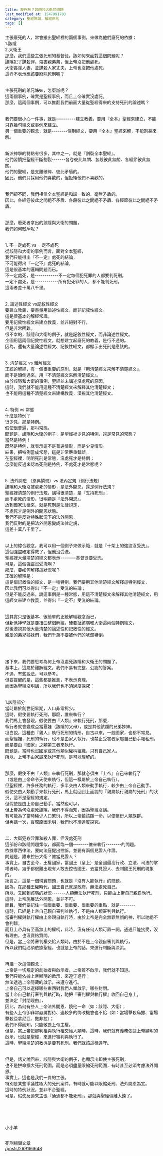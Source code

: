```yaml
---
title: 廢死刑？該隱和大衛的問題
last_modified_at: 1547991703
category: 聖經無誤、解經原則
tags: []
---
```


<p>主張廢死的人，常會搬出聖經裡的兩個事例，來做為他們廢死的依據：<br>
1.該隱<br>
2.大衛王<br>
那麼，我們這些主張死刑的基督徒，該如何來面對這個問題呢？<br>
<!--more-->該隱犯了謀殺罪，殺害親弟弟，但上帝沒把他處死。<br>
大衛姦淫人妻，並謀殺人家丈夫，上帝也沒把他處死。<br>
這豈不表示應該要廢除死刑嗎？<br>
<br>
<br>
主張死刑的弟兄姊妹，怎麼辦呢？<br>
這兩個事例，確實是聖經事例，而且上帝確實沒處死。<br>
那麼，這兩個事例，可以推翻我們前面大量從聖經得來的支持死刑的論述嗎？<br>
<br>
<br>
我們要很小心一件事，就是----------建立教義，要用『全本』聖經來建立，不能只靠幾句經文或事例來建立。<br>
另一個重要的觀念，就是--------個別經文，要用『全本』聖經來解，不能割裂來解。<br>
<br>
<br>
新派神學的特點有很多，其中之一，就是『割裂全本聖經』。<br>
他們習慣把聖經不斷割裂-------各卷彼此無關、各段彼此無關、各經節彼此無關。<br>
他們的聖經，是支離破碎、彼此矛盾的。<br>
因此，他們只採用他們喜歡的，但拒絕他們不喜歡的。<br>
<br>
<br>
我們卻不同，我們相信全本聖經是和諧一致的、毫無矛盾的。<br>
因此，各經卷彼此之間絕不矛盾、各段彼此之間絕不矛盾、各經節彼此之間絕不矛盾。<br>
<br>
<br>
那麼，廢死者拿出的該隱與大衛的問題，<br>
我們如何駁斥呢？<br>
<br>
<br>
1. 不一定處死 vs 一定不處死<br>
從該隱和大衛的事例而言，面對全本聖經，<br>
我們只能得出『不一定』處死的結論，<br>
不可能得出『一定不』處死的結論。<br>
這是很基本的邏輯問題而已。<br>
不一定處死，是------------不一定每個犯死罪的人都要判死刑。<br>
一定不處死，是------------所有犯死罪的人，都不能判死刑。<br>
這兩者差十萬八千里。<br>
<br>
<br>
2. 論述性經文 vs記敘性經文<br>
要建立教義，要盡量用論述性經文，而非記敘性經文。<br>
這是很基本的解經常識。<br>
要用記敘性經文來建立教義，並非絕對不行，<br>
但是非常困難。<br>
很不幸的，該隱和大衛的例子，就是記敘性經文，而非論述性經文。<br>
企圖用這兩個記敘性經文，就想建立起廢死的教義，是行不通的。<br>
因為，還有大量論述性經文、記敘性經文，都顯示出死刑是應該的。<br>
<br>
<br>
3. 清楚經文 vs 難解經文<br>
正統的解經，有一個很重要的原則，就是『用清楚經文來解不清楚經文』，<br>
而不是顛倒過來，用『不清楚經文來解清楚經文』。<br>
由於該隱和大衛的事例，聖經並未講述沒處死的原因，<br>
這時，我們就不能用這種不清楚經文來解釋其他清楚經文；<br>
也不能用這種不清楚經文來建構教義，漠視其他清楚經文。<br>
<br>
<br>
4. 特例 vs 常態<br>
什麼是特例？<br>
很少見，那是特例。<br>
假使很普遍，那叫常態。<br>
問題是，該隱和大衛的例子，是聖經裡少見的特例，還是常見的常態？<br>
當然是特例！<br>
既然是特例，就表示這不是普遍情形，而是少見情形。<br>
結果，把特例當成常態，這是非常嚴重錯誤。<br>
在聖經裡，明明死刑是常態，沒處死才是特例；<br>
怎麼能反過來認為死刑是特例，不處死才是常態呢？<br>
<br>
<br>
5. 法外開恩 （恩典憐憫）vs 法內定規（例行法規）<br>
該隱和大衛沒被處死的情形，是法外開恩，還是例行法規？<br>
聖經裡清楚的例行法規，講得很清楚，是『支持死刑』；<br>
而不處死的情形，很明顯是『法外開恩』。<br>
放到國家法律來，就是死刑是法律規定，<br>
不處死才是例外的開恩狀態。<br>
我們不是反對特殊狀況下的法外開恩，<br>
我們反對的是把法外開恩變成法律定規，<br>
這差十萬八千里了。<br>
<br>
<br>
以上的綜合觀念，我可以用一個例子來做示範，就是『十架上的強盜沒受洗』。<br>
這個強盜確定得救了，但他沒受洗。<br>
聖經裡大量清楚的經文都表示--------基督徒要受洗。<br>
可是，這個強盜沒受洗啊？<br>
那麼，要如何解釋這狀況呢？<br>
正確的解釋是：<br>
這是個記敘性的經文，是一種特例，我們要用其他清楚經文解釋這特例經文，<br>
因此我們可以得出『不一定』受洗的結論；<br>
但是不能反過來，說這事例是一種常態，用這不清楚經文來解釋其他清楚經文，用這經文來建立教義，並得出『一定不』受洗的結論。<br>
<br>
<br>
這其實只是很基本、很簡單的正統解經觀念而已，<br>
但新派神學就是要扭曲整個解經，硬要扯該隱和大衛這兩個特例經文，<br>
然後漠視其他大量清楚的論述性和記敘性的經文。<br>
親愛的弟兄姊妹們，我們千萬不要被他們的唬爛嚇倒。<br>
<br>
<br>
<br>
<br>
接下來，我們要思考為何上帝沒處死該隱和大衛王的問題了。<br>
基本上，這屬於難解經文，我們不易有完整、公認的答案。<br>
不過，有些說法，可以參考。<br>
但要提醒的是，這些都是推測，不表示真理，<br>
而因為聖經沒明講，所以我們也不須過度探究：<br>
<br>
<br>
1.該隱部分<br>
當時屬於創世記早期，人口非常稀少。<br>
這時，假使要執行死刑，那麼，誰來執行？<br>
我們馬上會發現，假使要由『人類』來執行死刑，那麼，<br>
執行者就會變成亞當夏娃（該隱的父母），或是其他該隱的兄弟姊妹。<br>
坦白說，這種由『親人』執行死刑的情形，自古以來，一般國家，也都不常見。<br>
而聖經裡，死刑的執行，也不是由家人執行，也禁止受害者家屬自己動手報私刑，<br>
而是要由『國家』之類第三者來執行。<br>
問題是，當時也沒國家或其他類似權柄組織，只有自己家人。<br>
所以，上帝不由家屬來執行死刑，是可以理解的。<br>
<br>
<br>
那麼，假使不由『人類』來執行死刑，那就必須由『上帝』自己來執行了<br>
（或是由上帝命令天使來執行，但這一樣屬於上帝自己執行）。<br>
但聖經裡，許多任務的執行，多半交由人類來動手執行，較少由上帝自己動手。<br>
假使交由人類動手來執行死刑，馬上就回到上面說的『親屬執行親屬的死刑』的狀況，這不是聖經的規定。<br>
但假使是由上帝自己動手，當然也可以，<br>
但上帝為何沒處死該隱，我們不得而知，因為聖經沒講。<br>
有可能為了當時稀少人口繁衍，所以上帝饒該隱一命，以便繁衍人類族群。<br>
但再講一次，實際原因未明，我們也不須過度探究。<br>
<br>
<br>
二、大衛犯姦淫罪和殺人罪，但沒處死刑<br>
這部份和該隱問題類似，都面臨一個--------誰來執行--------的問題。<br>
依據摩西律法，要向法庭提出控訴，並要有兩個見證人作證。<br>
問題是，誰來控告大衛？誰當見證人？<br>
事實上，自古至今，王權國家，當國王（皇上）是全國最高行政、立法、司法的掌權者時，幾乎都很難出現有人敢去控告國王、去當見證人、去判國王死刑的現象的。<br>
換言之，這是一個現實問題，也就是『沒有人能執行』的問題。<br>
因為，在那種王權時代，國王自己就是政府，無法處死自己。<br>
所以，又回到該隱的狀況-------人類無法執行死刑，只能由上帝自己親自執行。<br>
這時，上帝施展法外開恩，並非不可。<br>
而且，我們要記住一個很重要、很重要、很重要的重點，就是--------<br>
這時，已經是上帝自己親自審判並執行，不是由人類審判與執行。<br>
當審判權與執行權由上帝親自執行時，由於上帝是完全無罪無誤的神，所以祂絕不會判錯。<br>
而且上帝具有至高無上的權柄，此時，沒有任何人類可置一詞，通通只能接受，沒有理由，也沒資格質問。<br>
但是，當上帝將審判權交給人類時，由於不是上帝親自審判與執行，<br>
所以我們就必須依據聖經，也就是上帝的話，來進行判斷與決策。<br>
<br>
<br>
再講一次這個觀念：<br>
上帝是一切規定的創始者與啟示者，上帝若不啟示，我們就不知道。<br>
我們只能依據上帝顯明的啟示，來遵守進行；<br>
無法透過上帝隱藏的啟示，來遵守進行。<br>
上帝自己可以選擇哪些東西對我們人類啟示，哪些封閉。<br>
當上帝自己執行審判與執行時，祂把『審判權與執行權』收回自己身上，<br>
並決定『封閉理由』，<br>
因此，為何有些人上帝法外開恩、饒他一命（如：該隱、大衛）；<br>
有些人上帝卻非常嚴厲對待、連較多的悔改機會也不給（如：當場擊殺烏撒、當場擊殺亞拿尼亞、撒非拉）；<br>
我們不得而知，只能敬畏上帝主權。<br>
但是，當上帝把審判權與執行權交給人類時，這時，我們就有義務依據上帝顯明的啟示，也就是聖經，來進行審判與執行了。<br>
這時，聖經清楚的教導是要有死刑，我們就該這樣遵守。<br>
<br>
<br>
但是，話又說回來，該隱與大衛的例子，也顯示出即使主張死刑，<br>
也不是拼命擴大死刑範圍，而是必須盡量限縮死刑範圍，有時甚至必須考慮法外開恩。<br>
事實上，這也是我們一貫的主張。<br>
特別是某些爭議性極大的死刑案件，有時就可能以限縮死刑、法外開恩為宜。<br>
這時的特例狀況，並非不合聖經。<br>
可是，假使反過來主張『通通都不能死刑』，那就與聖經偏離太遠了。<br>
<br>
<br>
<br>
<br>
<br>
小小羊<br>
&nbsp;</p>

<p>死刑相關文章<br>
<a href="/posts/269196648">/posts/269196648</a></p>


